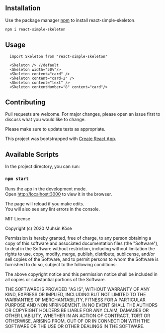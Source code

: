 ## Installation

Use the package manager [npm](https://www.npmjs.com/) to install react-simple-skeleton.

```bash
npm i react-simple-skeleton
```
## Usage

```node
  import Skeleton from "react-simple-skeleton"

  <Skeleton /> //default 
  <Skeleton width="50%"/>
  <Skeleton content="card" />
  <Skeleton content="card-2" />
  <Skeleton content="text" />
  <Skeleton contentNumber="8" content="card"/>

```
## Contributing
Pull requests are welcome. For major changes, please open an issue first to discuss what you would like to change.

Please make sure to update tests as appropriate.


This project was bootstrapped with [Create React App](https://github.com/facebook/create-react-app).

## Available Scripts

In the project directory, you can run:

### `npm start`

Runs the app in the development mode.<br />
Open [http://localhost:3000](http://localhost:3000) to view it in the browser.

The page will reload if you make edits.<br />
You will also see any lint errors in the console.



MIT License

Copyright (c) 2020 Muhsin Köse

Permission is hereby granted, free of charge, to any person obtaining a copy of this software and associated documentation files (the "Software"), to deal in the Software without restriction, including without limitation the rights to use, copy, modify, merge, publish, distribute, sublicense, and/or sell copies of the Software, and to permit persons to whom the Software is furnished to do so, subject to the following conditions:

The above copyright notice and this permission notice shall be included in all copies or substantial portions of the Software.

THE SOFTWARE IS PROVIDED "AS IS", WITHOUT WARRANTY OF ANY KIND, EXPRESS OR IMPLIED, INCLUDING BUT NOT LIMITED TO THE WARRANTIES OF MERCHANTABILITY, FITNESS FOR A PARTICULAR PURPOSE AND NONINFRINGEMENT. IN NO EVENT SHALL THE AUTHORS OR COPYRIGHT HOLDERS BE LIABLE FOR ANY CLAIM, DAMAGES OR OTHER LIABILITY, WHETHER IN AN ACTION OF CONTRACT, TORT OR OTHERWISE, ARISING FROM, OUT OF OR IN CONNECTION WITH THE SOFTWARE OR THE USE OR OTHER DEALINGS IN THE SOFTWARE.
